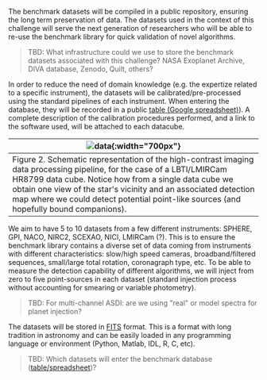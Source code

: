The benchmark datasets will be compiled in a public repository, ensuring the long term preservation of data. The datasets used in the context of this challenge will serve the next generation of researchers who will be able to re-use the benchmark library for quick validation of novel algorithms.

> TBD: What infrastructure could we use to store the benchmark datasets associated with this challenge? NASA Exoplanet Archive, DIVA database, Zenodo, Quilt, others?

In order to reduce the need of domain knowledge (e.g. the expertize related to a specific instrument), the datasets will be calibrated/pre-processed using the standard pipelines of each instrument. When entering the database, they will be recorded in a public [table (Google spreadsheet)](pages/datasets_table)). A complete description of the calibration procedures performed, and a link to the software used, will be attached to each datacube.

| ![data](https://raw.githubusercontent.com/carlgogo/exoimaging_challenge/master/assets/images/challenge_illustrations.002.png){:width="700px"} |
|---|
| Figure 2. Schematic representation of the high-contrast imaging data processing pipeline, for the case of a LBTI/LMIRCam HR8799 data cube. Notice how from a single data cube we obtain one view of the star's vicinity and an associated detection map where we could detect potential point-like sources (and hopefully bound companions).  |

We aim to have 5 to 10 datasets from a few different instruments: SPHERE, GPI, NACO, NIRC2, SCEXAO, NICI, LMIRCam (?). This is to ensure the benchmark library contains a diverse set of data coming from instruments with different characteristics: slow/high speed cameras, broadband/filtered sequences, small/large total rotation, coronagraph type, etc. To be able to measure the detection capability of different algorithms, we will inject from zero to five point-sources in each dataset (standard injection process without accounting for smearing or variable photometry). 

> TBD: For multi-channel ASDI: are we using "real" or model spectra for planet injection?

The datasets will be stored in [FITS](https://en.wikipedia.org/wiki/FITS) format. This is a format with long tradition in astronomy and can be easily loaded in any programming language or environment (Python, Matlab, IDL, R, C, etc).
 
> TBD: Which datasets will enter the benchmark database ([table/spreadsheet](pages/datasets_table))? 

